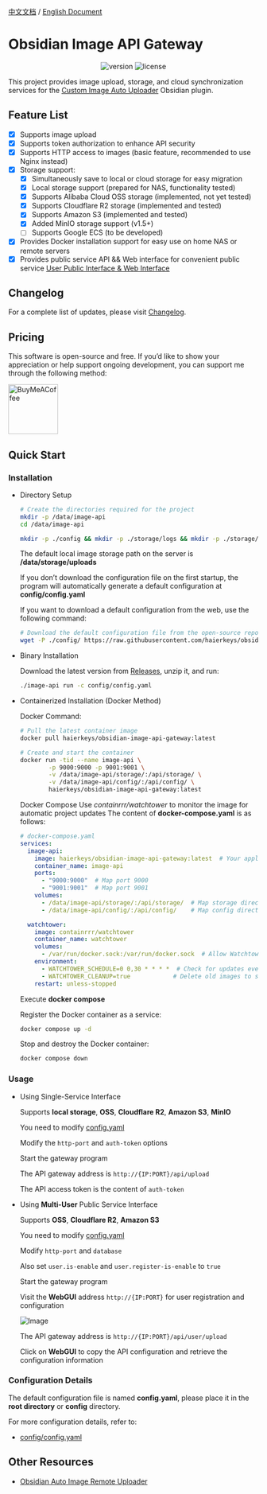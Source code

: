 [中文文档](readme-zh.md) / [English Document](README.md)
# Obsidian Image API Gateway

<p align="center">
    <img src="https://img.shields.io/github/release/haierkeys/obsidian-image-api-gateway" alt="version">
    <img src="https://img.shields.io/github/license/haierkeys/obsidian-image-api-gateway" alt="license">
</p>

This project provides image upload, storage, and cloud synchronization services for the [Custom Image Auto Uploader](https://github.com/haierkeys/obsidian-custom-image-auto-uploader) Obsidian plugin.

## Feature List

- [x] Supports image upload
- [x] Supports token authorization to enhance API security
- [x] Supports HTTP access to images (basic feature, recommended to use Nginx instead)
- [x] Storage support:
  - [x] Simultaneously save to local or cloud storage for easy migration
  - [x] Local storage support (prepared for NAS, functionality tested)
  - [x] Supports Alibaba Cloud OSS storage (implemented, not yet tested)
  - [x] Supports Cloudflare R2 storage (implemented and tested)
  - [x] Supports Amazon S3 (implemented and tested)
  - [x] Added MinIO storage support (v1.5+)
  - [ ] Supports Google ECS (to be developed)
- [x] Provides Docker installation support for easy use on home NAS or remote servers
- [x] Provides public service API && Web interface for convenient public service <a href="#userapi">User Public Interface & Web Interface</a>

## Changelog

For a complete list of updates, please visit [Changelog](https://github.com/haierkeys/obsidian-image-api-gateway/releases).

## Pricing

This software is open-source and free. If you’d like to show your appreciation or help support ongoing development, you can support me through the following method:

[<img src="https://cdn.ko-fi.com/cdn/kofi3.png?v=3" alt="BuyMeACoffee" width="100">](https://ko-fi.com/haierkeys)

## Quick Start
### Installation

- Directory Setup

  ```bash
  # Create the directories required for the project
  mkdir -p /data/image-api
  cd /data/image-api

  mkdir -p ./config && mkdir -p ./storage/logs && mkdir -p ./storage/uploads
  ```

  The default local image storage path on the server is **/data/storage/uploads**

  If you don’t download the configuration file on the first startup, the program will automatically generate a default configuration at **config/config.yaml**

  If you want to download a default configuration from the web, use the following command:

  ```bash
  # Download the default configuration file from the open-source repository to the config directory
  wget -P ./config/ https://raw.githubusercontent.com/haierkeys/obsidian-image-api-gateway/main/config/config.yaml
  ```

- Binary Installation

  Download the latest version from [Releases](https://github.com/haierkeys/obsidian-image-api-gateway/releases), unzip it, and run:

  ```bash
  ./image-api run -c config/config.yaml
  ```

- Containerized Installation (Docker Method)

  Docker Command:

  ```bash
  # Pull the latest container image
  docker pull haierkeys/obsidian-image-api-gateway:latest

  # Create and start the container
  docker run -tid --name image-api \
          -p 9000:9000 -p 9001:9001 \
          -v /data/image-api/storage/:/api/storage/ \
          -v /data/image-api/config/:/api/config/ \
          haierkeys/obsidian-image-api-gateway:latest
  ```

  Docker Compose
  Use *containrrr/watchtower* to monitor the image for automatic project updates
  The content of **docker-compose.yaml** is as follows:

  ```yaml
  # docker-compose.yaml
  services:
    image-api:
      image: haierkeys/obsidian-image-api-gateway:latest  # Your application image
      container_name: image-api
      ports:
        - "9000:9000"  # Map port 9000
        - "9001:9001"  # Map port 9001
      volumes:
        - /data/image-api/storage/:/api/storage/  # Map storage directory
        - /data/image-api/config/:/api/config/    # Map config directory

    watchtower:
      image: containrrr/watchtower
      container_name: watchtower
      volumes:
        - /var/run/docker.sock:/var/run/docker.sock  # Allow Watchtower to access Docker Daemon
      environment:
        - WATCHTOWER_SCHEDULE=0 0,30 * * * *  # Check for updates every half hour
        - WATCHTOWER_CLEANUP=true            # Delete old images to save space
      restart: unless-stopped
  ```

  Execute **docker compose**

  Register the Docker container as a service:

  ```bash
  docker compose up -d
  ```

  Stop and destroy the Docker container:

  ```bash
  docker compose down
  ```

### Usage

- Using Single-Service Interface

  Supports **local storage**, **OSS**, **Cloudflare R2**, **Amazon S3**, **MinIO**

  You need to modify [config.yaml](config/config.yaml#http-port)

  Modify the `http-port` and `auth-token` options

  Start the gateway program

  The API gateway address is `http://{IP:PORT}/api/upload`

  The API access token is the content of `auth-token`

- Using **Multi-User** Public Service Interface

  Supports **OSS**, **Cloudflare R2**, **Amazon S3**

  You need to modify [config.yaml](config/config.yaml#user)

  Modify `http-port` and `database`

  Also set `user.is-enable` and `user.register-is-enable` to `true`

  Start the gateway program

  Visit the **WebGUI** address `http://{IP:PORT}` for user registration and configuration

  ![Image](https://github.com/user-attachments/assets/39c798de-b243-42c1-a75a-cd179913fc49)

  The API gateway address is `http://{IP:PORT}/api/user/upload`

  Click on **WebGUI** to copy the API configuration and retrieve the configuration information

### Configuration Details

The default configuration file is named **config.yaml**, please place it in the **root directory** or **config** directory.

For more configuration details, refer to:

- [config/config.yaml](config/config.yaml)

## Other Resources

- [Obsidian Auto Image Remote Uploader](https://github.com/haierkeys/obsidian-auto-image-remote-uploader)

